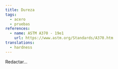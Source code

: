 ```yaml
---
title: Dureza
tags:
  - acero
  - pruebas
references:
  - name: ASTM A370 - 19e1
    url: https://www.astm.org/Standards/A370.htm
translations:
  - hardness
---
```


Redactar...
